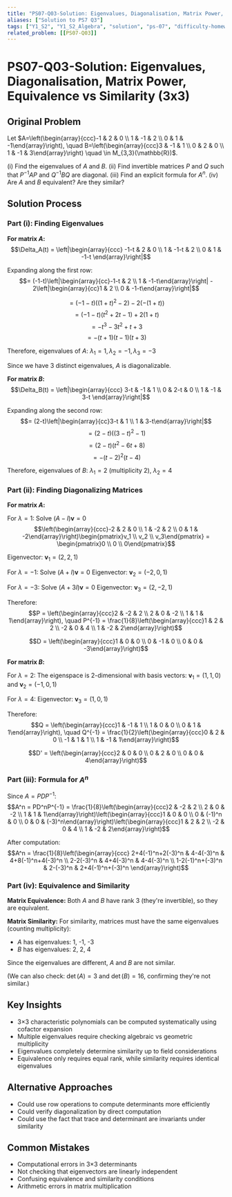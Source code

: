 ```yaml
---
title: "PS07-Q03-Solution: Eigenvalues, Diagonalisation, Matrix Power, Equivalence vs Similarity (3x3)"
aliases: ["Solution to PS7 Q3"]
tags: ["Y1_S2", "Y1_S2_Algebra", "solution", "ps-07", "difficulty-homework", "eigenvalues", "diagonalization", "matrix-powers", "equivalence", "similarity"]
related_problem: [[PS07-Q03]]
---
```


# PS07-Q03-Solution: Eigenvalues, Diagonalisation, Matrix Power, Equivalence vs Similarity (3x3)

## Original Problem
Let $A=\left(\begin{array}{ccc}-1 & 2 & 0 \\ 1 & -1 & 2 \\ 0 & 1 & -1\end{array}\right), \quad B=\left(\begin{array}{ccc}3 & -1 & 1 \\ 0 & 2 & 0 \\ 1 & -1 & 3\end{array}\right) \quad \in M_{3,3}(\mathbb{R})$.

(i) Find the eigenvalues of $A$ and $B$.
(ii) Find invertible matrices $P$ and $Q$ such that $P^{-1} A P$ and $Q^{-1} B Q$ are diagonal.
(iii) Find an explicit formula for $A^{n}$.
(iv) Are $A$ and $B$ equivalent? Are they similar?

## Solution Process

### Part (i): Finding Eigenvalues

**For matrix $A$:**
$$\Delta_A(t) = \left|\begin{array}{ccc}
-1-t & 2 & 0 \\
1 & -1-t & 2 \\
0 & 1 & -1-t
\end{array}\right|$$

Expanding along the first row:
$$= (-1-t)\left|\begin{array}{cc}-1-t & 2 \\ 1 & -1-t\end{array}\right| - 2\left|\begin{array}{cc}1 & 2 \\ 0 & -1-t\end{array}\right|$$

$$= (-1-t)((1+t)^2 - 2) - 2(-(1+t))$$
$$= (-1-t)(t^2 + 2t - 1) + 2(1+t)$$
$$= -t^3 - 3t^2 + t + 3$$
$$= -(t+1)(t-1)(t+3)$$

Therefore, eigenvalues of $A$: $\lambda_1 = 1, \lambda_2 = -1, \lambda_3 = -3$

Since we have 3 distinct eigenvalues, $A$ is diagonalizable.

**For matrix $B$:**
$$\Delta_B(t) = \left|\begin{array}{ccc}
3-t & -1 & 1 \\
0 & 2-t & 0 \\
1 & -1 & 3-t
\end{array}\right|$$

Expanding along the second row:
$$= (2-t)\left|\begin{array}{cc}3-t & 1 \\ 1 & 3-t\end{array}\right|$$
$$= (2-t)((3-t)^2 - 1)$$
$$= (2-t)(t^2 - 6t + 8)$$
$$= -(t-2)^2(t-4)$$

Therefore, eigenvalues of $B$: $\lambda_1 = 2$ (multiplicity 2), $\lambda_2 = 4$

### Part (ii): Finding Diagonalizing Matrices

**For matrix $A$:**

For $\lambda = 1$: Solve $(A - I)\mathbf{v} = 0$
$$\left(\begin{array}{ccc}-2 & 2 & 0 \\ 1 & -2 & 2 \\ 0 & 1 & -2\end{array}\right)\begin{pmatrix}v_1 \\ v_2 \\ v_3\end{pmatrix} = \begin{pmatrix}0 \\ 0 \\ 0\end{pmatrix}$$

Eigenvector: $\mathbf{v}_1 = (2, 2, 1)$

For $\lambda = -1$: Solve $(A + I)\mathbf{v} = 0$
Eigenvector: $\mathbf{v}_2 = (-2, 0, 1)$

For $\lambda = -3$: Solve $(A + 3I)\mathbf{v} = 0$
Eigenvector: $\mathbf{v}_3 = (2, -2, 1)$

Therefore:
$$P = \left(\begin{array}{ccc}2 & -2 & 2 \\ 2 & 0 & -2 \\ 1 & 1 & 1\end{array}\right), \quad P^{-1} = \frac{1}{8}\left(\begin{array}{ccc}1 & 2 & 2 \\ -2 & 0 & 4 \\ 1 & -2 & 2\end{array}\right)$$

$$D = \left(\begin{array}{ccc}1 & 0 & 0 \\ 0 & -1 & 0 \\ 0 & 0 & -3\end{array}\right)$$

**For matrix $B$:**

For $\lambda = 2$: The eigenspace is 2-dimensional with basis vectors:
$\mathbf{v}_1 = (1, 1, 0)$ and $\mathbf{v}_2 = (-1, 0, 1)$

For $\lambda = 4$: Eigenvector: $\mathbf{v}_3 = (1, 0, 1)$

Therefore:
$$Q = \left(\begin{array}{ccc}1 & -1 & 1 \\ 1 & 0 & 0 \\ 0 & 1 & 1\end{array}\right), \quad Q^{-1} = \frac{1}{2}\left(\begin{array}{ccc}0 & 2 & 0 \\ -1 & 1 & 1 \\ 1 & -1 & 1\end{array}\right)$$

$$D' = \left(\begin{array}{ccc}2 & 0 & 0 \\ 0 & 2 & 0 \\ 0 & 0 & 4\end{array}\right)$$

### Part (iii): Formula for $A^n$

Since $A = PDP^{-1}$:
$$A^n = PD^nP^{-1} = \frac{1}{8}\left(\begin{array}{ccc}2 & -2 & 2 \\ 2 & 0 & -2 \\ 1 & 1 & 1\end{array}\right)\left(\begin{array}{ccc}1 & 0 & 0 \\ 0 & (-1)^n & 0 \\ 0 & 0 & (-3)^n\end{array}\right)\left(\begin{array}{ccc}1 & 2 & 2 \\ -2 & 0 & 4 \\ 1 & -2 & 2\end{array}\right)$$

After computation:
$$A^n = \frac{1}{8}\left(\begin{array}{ccc}
2+4(-1)^n+2(-3)^n & 4-4(-3)^n & 4+8(-1)^n+4(-3)^n \\
2-2(-3)^n & 4+4(-3)^n & 4-4(-3)^n \\
1-2(-1)^n+(-3)^n & 2-(-3)^n & 2+4(-1)^n+(-3)^n
\end{array}\right)$$

### Part (iv): Equivalence and Similarity

**Matrix Equivalence:**
Both $A$ and $B$ have rank 3 (they're invertible), so they are equivalent.

**Matrix Similarity:**
For similarity, matrices must have the same eigenvalues (counting multiplicity):
- $A$ has eigenvalues: 1, -1, -3
- $B$ has eigenvalues: 2, 2, 4

Since the eigenvalues are different, $A$ and $B$ are not similar.

(We can also check: $\det(A) = 3$ and $\det(B) = 16$, confirming they're not similar.)

## Key Insights
- 3×3 characteristic polynomials can be computed systematically using cofactor expansion
- Multiple eigenvalues require checking algebraic vs geometric multiplicity
- Eigenvalues completely determine similarity up to field considerations
- Equivalence only requires equal rank, while similarity requires identical eigenvalues

## Alternative Approaches
- Could use row operations to compute determinants more efficiently
- Could verify diagonalization by direct computation
- Could use the fact that trace and determinant are invariants under similarity

## Common Mistakes
- Computational errors in 3×3 determinants
- Not checking that eigenvectors are linearly independent
- Confusing equivalence and similarity conditions
- Arithmetic errors in matrix multiplication
